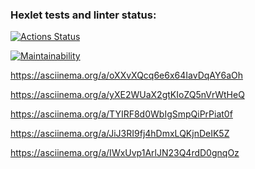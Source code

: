 ### Hexlet tests and linter status:
[![Actions Status](https://github.com/DyakonovVitaliy/python-project-49/workflows/hexlet-check/badge.svg)](https://github.com/DyakonovVitaliy/python-project-49/actions)

[![Maintainability](https://api.codeclimate.com/v1/badges/0a1af83ff73b41fdfabb/maintainability)](https://codeclimate.com/github/DyakonovVitaliy/python-project-49/maintainability)

https://asciinema.org/a/oXXvXQcq6e6x64IavDqAY6aOh

https://asciinema.org/a/yXE2WUaX2gtKIoZQ5nVrWtHeQ

https://asciinema.org/a/TYIRF8d0WbIgSmpQiPrPiat0f

https://asciinema.org/a/JiJ3RI9fj4hDmxLQKjnDeIK5Z

https://asciinema.org/a/IWxUvp1ArlJN23Q4rdD0gnqOz